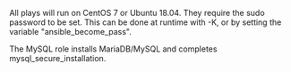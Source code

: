 All plays will run on CentOS 7 or Ubuntu 18.04. They require the sudo password to be set. This can be done at runtime with -K, or by setting the variable "ansible_become_pass".

The MySQL role installs MariaDB/MySQL and completes mysql_secure_installation.